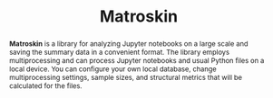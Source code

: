 ---
title: "Matroskin"
collection: tools
permalink: /tool/matroskin
tool: 'https://github.com/JetBrains-Research/Matroskin'
pdf: 'https://arxiv.org/abs/2203.16718'
tag: 'A library for the large scale analysis of Jupyter notebooks.'
award: '🏆 ACM SIGSOFT Distinguished Paper Award 🏆'
abstract: '<p><b>Matroskin</b> is a library for analyzing Jupyter notebooks on a large scale and saving the summary data in a convenient format. The library employs multiprocessing and can process Jupyter notebooks and usual Python files on a local device. You can configure your own local database, change multiprocessing settings, sample sizes, and structural metrics that will be calculated for the files.</p>'
---
